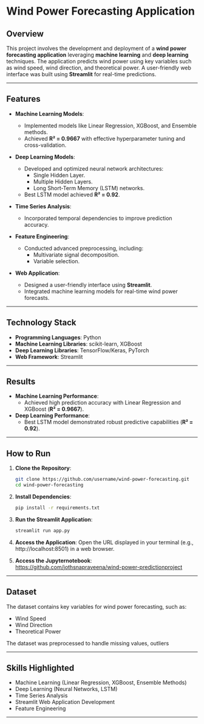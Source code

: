 # Wind Power Forecasting Application

## Overview
This project involves the development and deployment of a **wind power forecasting application** leveraging **machine learning** and **deep learning** techniques. The application predicts wind power using key variables such as wind speed, wind direction, and theoretical power. A user-friendly web interface was built using **Streamlit** for real-time predictions.

---

## Features
- **Machine Learning Models**:
  - Implemented models like Linear Regression, XGBoost, and Ensemble methods.
  - Achieved **R² = 0.9667** with effective hyperparameter tuning and cross-validation.

- **Deep Learning Models**:
  - Developed and optimized neural network architectures:
    - Single Hidden Layer.
    - Multiple Hidden Layers.
    - Long Short-Term Memory (LSTM) networks.
  - Best LSTM model achieved **R² = 0.92**.

- **Time Series Analysis**:
  - Incorporated temporal dependencies to improve prediction accuracy.

- **Feature Engineering**:
  - Conducted advanced preprocessing, including:
    - Multivariate signal decomposition.
    - Variable selection.

- **Web Application**:
  - Designed a user-friendly interface using **Streamlit**.
  - Integrated machine learning models for real-time wind power forecasts.

---

## Technology Stack
- **Programming Languages**: Python
- **Machine Learning Libraries**: scikit-learn, XGBoost
- **Deep Learning Libraries**: TensorFlow/Keras, PyTorch
- **Web Framework**: Streamlit

---

## Results
- **Machine Learning Performance**:
  - Achieved high prediction accuracy with Linear Regression and XGBoost (**R² = 0.9667**).
- **Deep Learning Performance**:
  - Best LSTM model demonstrated robust predictive capabilities (**R² = 0.92**).

---

## How to Run

1. **Clone the Repository**:
   ```bash
   git clone https://github.com/username/wind-power-forecasting.git
   cd wind-power-forecasting
   ```

2. **Install Dependencies**:
   ```bash
   pip install -r requirements.txt
   ```

3. **Run the Streamlit Application**:
   ```bash
   streamlit run app.py
   ```

4. **Access the Application**:
   Open the URL displayed in your terminal (e.g., http://localhost:8501) in a web browser.
5. **Access the Jupyternotebook**:
   https://github.com/jothsnapraveena/wind-power-predictionproject


---

## Dataset
The dataset contains key variables for wind power forecasting, such as:
- Wind Speed
- Wind Direction
- Theoretical Power

The dataset was preprocessed to handle missing values, outliers

---

## Skills Highlighted
- Machine Learning (Linear Regression, XGBoost, Ensemble Methods)
- Deep Learning (Neural Networks, LSTM)
- Time Series Analysis
- Streamlit Web Application Development
- Feature Engineering

---


